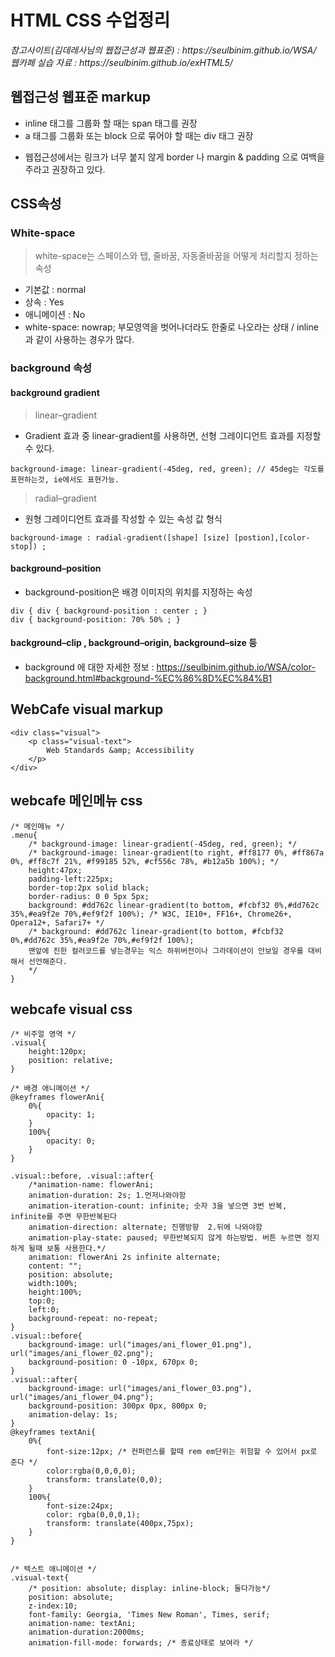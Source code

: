 <h1>HTML CSS 수업정리 </h1>
<cite>참고사이트(김데레사님의 웹접근성과 웹표준) : https://seulbinim.github.io/WSA/ </cite><br>
<cite>웹카페 실습 자료 : https://seulbinim.github.io/exHTML5/</cite>


## 웹접근성 웹표준 markup
* inline 태그를 그룹화 할 때는 span 태그를 권장
* a 태그를 그룹화 또는 block 으로 묶어야 할 때는 div 태그 권장
- 웹접근성에서는 링크가 너무 붙지 않게 border 나 margin & padding 으로 여백을 주라고 권장하고 있다.


## CSS속성

### White-space
> white-space는 스페이스와 탭, 줄바꿈, 자동줄바꿈을 어떻게 처리할지 정하는 속성
* 기본값 : normal
* 상속 : Yes
* 애니메이션 : No
* white-space: nowrap; 부모영역을 벗어나더라도 한줄로 나오라는 상태 / inline과 같이 사용하는 경우가 많다.

### background 속성
#### background gradient
> linear–gradient
* Gradient 효과 중 linear-gradient를 사용하면, 선형 그레이디언트 효과를 지정할 수 있다.
```
background-image: linear-gradient(-45deg, red, green); // 45deg는 각도를 표현하는것, ie에서도 표현가능.

```
> radial–gradient
* 원형 그레이디언트 효과를 작성할 수 있는 속성 값 형식
```
background-image : radial-gradient([shape] [size] [postion],[color-stop]) ;

```

#### background–position
* background-position은 배경 이미지의 위치를 지정하는 속성
```
div { div { background-position : center ; }
div { background-position: 70% 50% ; }

```


#### background–clip , background–origin, background–size 등
* background 에 대한 자세한 정보 : https://seulbinim.github.io/WSA/color-background.html#background-%EC%86%8D%EC%84%B1 


## WebCafe visual markup
```
<div class="visual">
    <p class="visual-text">
        Web Standards &amp; Accessibility
    </p>
</div>
```

## webcafe 메인메뉴 css
```
/* 메인메뉴 */
.menu{
    /* background-image: linear-gradient(-45deg, red, green); */
    /* background-image: linear-gradient(to right, #ff8177 0%, #ff867a 0%, #ff8c7f 21%, #f99185 52%, #cf556c 78%, #b12a5b 100%); */
    height:47px;
    padding-left:225px;
    border-top:2px solid black;
    border-radius: 0 0 5px 5px;
    background: #dd762c linear-gradient(to bottom, #fcbf32 0%,#dd762c 35%,#ea9f2e 70%,#ef9f2f 100%); /* W3C, IE10+, FF16+, Chrome26+, Opera12+, Safari7+ */
    /* background: #dd762c linear-gradient(to bottom, #fcbf32 0%,#dd762c 35%,#ea9f2e 70%,#ef9f2f 100%); 
    맨앞에 진한 컬러코드를 넣는경우는 익스 하위버전이나 그라데이션이 안보일 경우를 대비해서 선언해준다.
    */
}
```

## webcafe visual css
```
/* 비주얼 영역 */
.visual{
    height:120px;
    position: relative;
}

/* 배경 애니메이션 */
@keyframes flowerAni{
    0%{
        opacity: 1;
    }
    100%{
        opacity: 0;
    }
}

.visual::before, .visual::after{
    /*animation-name: flowerAni;
    animation-duration: 2s; 1.먼저나와야함
    animation-iteration-count: infinite; 숫자 3을 넣으면 3번 반복, infinite를 주면 무한반복된다 
    animation-direction: alternate; 진행방향  2.뒤에 나와야함
    animation-play-state: paused; 무한반복되지 않게 하는방법. 버튼 누르면 정지하게 될때 보통 사용한다.*/
    animation: flowerAni 2s infinite alternate;
    content: "";
    position: absolute;
    width:100%;
    height:100%;
    top:0;
    left:0;
    background-repeat: no-repeat;
}
.visual::before{
    background-image: url("images/ani_flower_01.png"), url("images/ani_flower_02.png");
    background-position: 0 -10px, 670px 0;
}
.visual::after{
    background-image: url("images/ani_flower_03.png"), url("images/ani_flower_04.png");
    background-position: 300px 0px, 800px 0; 
    animation-delay: 1s;
}
@keyframes textAni{
    0%{
        font-size:12px; /* 컨퍼런스를 할때 rem em단위는 위험할 수 있어서 px로 준다 */
        color:rgba(0,0,0,0);
        transform: translate(0,0);
    }
    100%{
        font-size:24px;
        color: rgba(0,0,0,1);
        transform: translate(400px,75px);
    }
}


/* 텍스트 애니메이션 */
.visual-text{
    /* position: absolute; display: inline-block; 둘다가능*/
    position: absolute;
    z-index:10;
    font-family: Georgia, 'Times New Roman', Times, serif;
    animation-name: textAni;
    animation-duration:2000ms;
    animation-fill-mode: forwards; /* 종료상태로 보여라 */
```